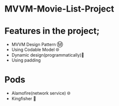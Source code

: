 # MVVM-Movie-List-Project

# Features in the project;

- MVVM Design Pattern Ⓜ️
- Using Codable Model 🌐
- Dynamic design(programmatically)🔘
- Using padding 

# Pods

- Alamofire(network service) 🌐
- Kingfisher 🗾

